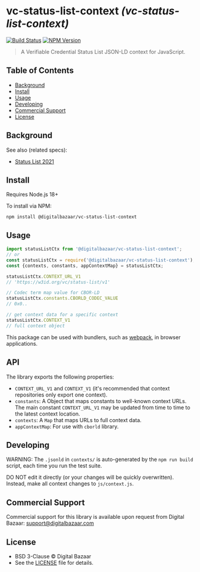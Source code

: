 # vc-status-list-context _(vc-status-list-context)_

[![Build Status](https://img.shields.io/github/actions/workflow/status/digitalbazaar/vc-status-list-context/main.yml)](https://github.com/digitalbazaar/vc-status-list-context/actions/workflow/main.yml)
[![NPM Version](https://img.shields.io/npm/v/vc-status-list-context.svg)](https://npm.im/vc-status-list-context)

> A Verifiable Credential Status List JSON-LD context for JavaScript.

## Table of Contents

- [Background](#background)
- [Install](#install)
- [Usage](#usage)
- [Developing](#developing)
- [Commercial Support](#commercial-support)
- [License](#license)

## Background

See also (related specs):

* [Status List 2021](https://w3c-ccg.github.io/vc-status-list-2021/)

## Install

Requires Node.js 18+

To install via NPM:

```
npm install @digitalbazaar/vc-status-list-context
```

## Usage

```js
import statusListCtx from '@digitalbazaar/vc-status-list-context';
// or
const statusListCtx = require('@digitalbazaar/vc-status-list-context');
const {contexts, constants, appContextMap} = statusListCtx;

statusListCtx.CONTEXT_URL_V1
// 'https://w3id.org/vc/status-list/v1'

// Codec term map value for CBOR-LD
statusListCtx.constants.CBORLD_CODEC_VALUE
// 0x0..

// get context data for a specific context
statusListCtx.CONTEXT_V1
// full context object
```

This package can be used with bundlers, such as [webpack][], in browser
applications.

## API

The library exports the following properties:
- `CONTEXT_URL_V1` and `CONTEXT_V1` (it's recommended that context repositories only export one context).
- `constants`: A Object that maps constants to well-known context URLs. The
  main constant `CONTEXT_URL_V1` may be updated from time to time to the
  latest context location.
- `contexts`: A `Map` that maps URLs to full context data.
- `appContextMap`: For use with `cborld` library.

## Developing

WARNING: The `.jsonld` in `contexts/` is auto-generated by the `npm run build` script,
each time you run the test suite.

DO NOT edit it directly (or your changes will be quickly overwritten).
Instead, make all context changes to `js/context.js`.

## Commercial Support

Commercial support for this library is available upon request from
Digital Bazaar: support@digitalbazaar.com

## License

- BSD 3-Clause © Digital Bazaar
- See the [LICENSE](./LICENSE) file for details.

[webpack]: https://webpack.js.org/
